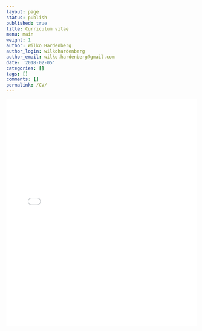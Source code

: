 ```yaml
---
layout: page
status: publish
published: true
title: Curriculum vitae
menu: main
weight: 1
author: Wilko Hardenberg
author_login: wilkohardenberg
author_email: wilko.hardenberg@gmail.com
date: '2018-02-05'
categories: []
tags: []
comments: []
permalink: /CV/
---
```


<iframe id="iframepdf" src="/content/Hardenberg_CV.pdf" style="border: 0; width: 100%; height: 600px"></iframe>
